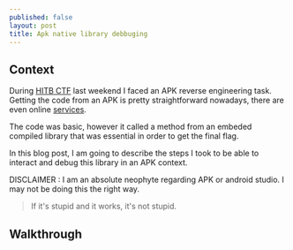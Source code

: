 ```yaml
---
published: false
layout: post
title: Apk native library debbuging
---
```

## Context

During [HITB CTF](https://hitb.xctf.org.cn) last weekend I faced an APK reverse engineering task.
Getting the code from an APK is pretty straightforward nowadays, there are even online [services](http://www.javadecompilers.com/apk).

The code was basic, however it called a method from an embeded compiled library that was essential in order to get the final flag.

In this blog post, I am going to describe the steps I took to be able to interact and debug this library in an APK context.

DISCLAIMER : I am an absolute neophyte regarding APK or android studio. I may not be doing this the right way.
> If it's stupid and it works, it's not stupid.

## Walkthrough